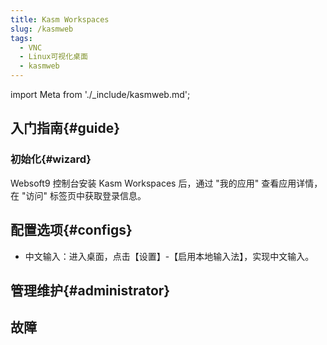 ```yaml
---
title: Kasm Workspaces
slug: /kasmweb
tags:
  - VNC
  - Linux可视化桌面
  - kasmweb
---
```


import Meta from './_include/kasmweb.md';

<Meta name="meta" />

## 入门指南{#guide}

### 初始化{#wizard}

Websoft9 控制台安装 Kasm Workspaces 后，通过 "我的应用" 查看应用详情，在 "访问" 标签页中获取登录信息。  


## 配置选项{#configs}

- 中文输入：进入桌面，点击【设置】-【启用本地输入法】，实现中文输入。

## 管理维护{#administrator}

## 故障

